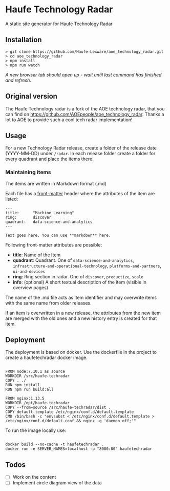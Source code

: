 # Haufe Technology Radar

A static site generator for Haufe Technology Radar

## Installation

```
> git clone https://github.com/Haufe-Lexware/aoe_technology_radar.git
> cd aoe_technology_radar
> npm install
> npm run watch
```
*A new browser tab should open up - wait until last command has finished and refresh.*

## Original version

The Haufe Technology radar is a fork of the AOE technology radar, that you can find on https://github.com/AOEpeople/aoe_technology_radar.
Thanks a lot to AOE to provide such a cool tech radar implementation!

## Usage

For a new Technology Radar release, create a folder of the release date (YYYY-MM-DD) under `/radar`. In each release folder create a folder for every quadrant and place the items there.

### Maintaining items

The items are written in Markdown format (.md)

Each file has a [front-matter](https://github.com/jxson/front-matter) header where the attributes of the item are listed:
  ```
  ---
  title:      "Machine Learning"
  ring:       discover
  quadrant:   data-science-and-analytics
  ---

  Text goes here. You can use **markdown** here.

  ```

Following front-matter attributes are possible:
- **title**: Name of the Item
- **quadrant**: Quadrant. One of `data-science-and-analytics`, `infrastructure-and-operational-technology`, `platforms-and-partners`, `ui-and-devices`
- **ring**: Ring section in radar. One of `discover`, `productize`, `scale`
- **info**: (optional) A short textual description of the item (visible in overview pages)

The name of the .md file acts as item identifier and may overwrite items with the same name from older releases.

If an item is overwritten in a new release, the attributes from the new item are merged with the old ones and a new history entry is created for that item.

## Deployment

The deployment is based on docker. Use the dockerfile in the project to create a haufetechradar docker image.

``` 

FROM node:7.10.1 as source
WORKDIR /src/haufe-techradar
COPY . ./
RUN npm install
RUN npm run build:all

FROM nginx:1.13.5
WORKDIR /opt/haufe-techradar
COPY --from=source /src/haufe-techradar/dist .
COPY default.template /etc/nginx/conf.d/default.template
CMD /bin/bash -c "envsubst < /etc/nginx/conf.d/default.template > /etc/nginx/conf.d/default.conf && nginx -g 'daemon off;'"

```

To run the image locally use:

```

docker build --no-cache -t haufetechradar .
docker run -e SERVER_NAMES=localhost -p "8080:80" haufetechradar

```

## Todos

-  [ ] Work on the content 
-  [ ] Implement circle diagram view of the data 
